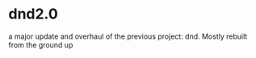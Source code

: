 # dnd2.0
a major update and overhaul of the previous project: dnd. Mostly rebuilt from the ground up
